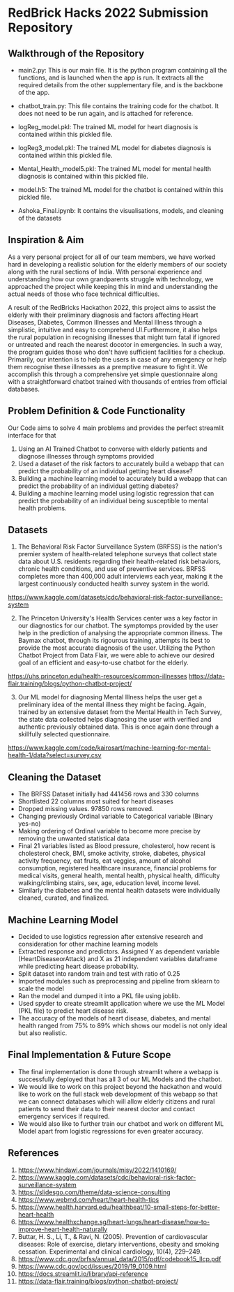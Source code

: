 # RedBrick Hacks 2022 Submission Repository

## Walkthrough of the Repository

- main2.py: 
This is our main file. It is the python program containing all the functions, and is launched when the app is run. It extracts all the required details from the other supplementary file, and is the backbone of the app. 

- chatbot_train.py:
This file contains the training code for the chatbot. It does not need to be run again, and is attached for reference.

- logReg_model.pkl:
The trained ML model for heart diagnosis is contained within this pickled file.

- logReg3_model.pkl:
The trained ML model for diabetes diagnosis is contained within this pickled file.

- Mental_Health_model5.pkl:
The trained ML model for mental health diagnosis is contained within this pickled file.

- model.h5:
The trained ML model for the chatbot is contained within this pickled file.

- Ashoka_Final.ipynb:
It contains the visualisations, models, and cleaning of the datasets

## Inspiration & Aim

As a very personal project for all of our team members, we have worked hard in developing a realistic solution for the elderly members of our society along with the rural sections of India. With personal experience and understanding how our own grandparents struggle with technology, we approached the project while keeping this in mind and understanding the actual needs of those who face technical difficulties.

A result of the RedBricks Hackathon 2022, this project aims to assist the elderly with their preliminary diagnosis and factors affecting Heart Diseases, Diabetes, Common Illnesses and Mental Illness through a simplistic, intuitive and easy to comprehend UI.Furthermore, it also helps the rural population in recognising illnesses that might turn fatal if ignored or untreated and reach the nearest docotor in emergencies. In such a way, the program guides those who don't have sufficient facilities for a checkup. Primarily, our intention is to help the users in case of any emergency or help them recognise these illnesses as a premptive measure to fight it. We accomplish this through a comprehensive yet simple questionnaire along with a straightforward chatbot trained with thousands of entries from official databases.


## Problem Definition & Code Functionality 

Our Code aims to solve 4 main problems and provides the perfect streamlit interface for that 
1) Using an AI Trained Chatbot to converse with elderly patients and diagnose illnesses through symptoms provided  
2) Used a dataset of the risk factors to accurately build a webapp that can predict the probability of an individual getting heart disease?
3) Building a machine learning model to accurately build a webapp that can predict the probability of an individual getting diabetes?
4) Building a machine learning model using logistic regression that can predict the probability of an individual being susceptible to mental health problems.


## Datasets

1. The Behavioral Risk Factor Surveillance System (BRFSS) is the nation's premier system of health-related telephone surveys that collect state data about U.S. residents regarding their health-related risk behaviors, chronic health conditions, and use of preventive services. BRFSS completes more than 400,000 adult interviews each year, making it the largest continuously conducted health survey system in the world.

https://www.kaggle.com/datasets/cdc/behavioral-risk-factor-surveillance-system

2. The Princeton University's Health Services center was a key factor in our diagnostics for our chatbot. The symptomps provided by the user help in the prediction of analysing the appropriate common illness. The Baymax chatbot, through its rigourous training, attempts its best to provide the most accurate diagnosis of the user. Utilizing the Python Chatbot Project from Data Flair, we were able to achieve our desired goal of an efficient and easy-to-use chatbot for the elderly.

https://uhs.princeton.edu/health-resources/common-illnesses
https://data-flair.training/blogs/python-chatbot-project/

3. Our ML model for diagnosing Mental Illness helps the user get a preliminary idea of the mental illness they might be facing. Again, trained by an extensive dataset from the Mental Health in Tech Survey, the state data collected helps diagnosing the user with verified and authentic previously obtained data. This is once again done through a skillfully selected questionnaire.

https://www.kaggle.com/code/kairosart/machine-learning-for-mental-health-1/data?select=survey.csv


## Cleaning the Dataset 
- The BRFSS Dataset initially had 441456 rows and 330 columns
- Shortlisted 22 columns most suited for heart diseases
- Dropped missing values. 97850 rows removed.
- Changing previously Ordinal variable to Categorical variable (Binary yes-no)
- Making ordering of Ordinal variable to become more precise by removing the unwanted statistical data
- Final 21 variables listed as Blood pressure, cholesterol, how recent is cholesterol check, BMI, smoke activity, stroke, diabetes, physical activity frequency, eat fruits, eat veggies, amount of alcohol consumption, registered healthcare insurance, financial problems for medical visits, general health, mental health, physical health, difficulty walking/climbing stairs, sex, age, education level, income level.
- Similarly the diabetes and the mental health datasets were individually cleaned, curated, and finalized.

## Machine Learning Model
- Decided to use logistics regression after extensive research and consideration for other machine learning models
- Extracted response and predictors. Assigned Y as dependent variable (HeartDiseaseorAttack) and X as 21 independent variables dataframe while predicting heart disease probability.
- Split dataset into random train and test with ratio of 0.25
- Imported modules such as preprocessing and pipeline from sklearn to scale the model
- Ran the model and dumped it into a PKL file using joblib. 
- Used spyder to create streamlit application where we use the ML Model (PKL file) to predict heart disease risk.
- The accuracy of the models of heart disease, diabetes, and mental health ranged from 75% to 89% which shows our model is not only ideal but also realistic.

## Final Implementation & Future Scope

- The final implementation is done through streamlit where a webapp is successfully deployed that has all 3 of our ML Models and the chatbot.
- We would like to work on this project beyond the hackathon and would like to work on the full stack web development of this webapp so that we can connect databases which will allow elderly citizens and rural patients to send their data to their nearest doctor and contact emergency services if required.
- We would also like to further train our chatbot and work on different ML Model apart from logistic regressions for even greater accuracy.


## References
1) https://www.hindawi.com/journals/misy/2022/1410169/
2) https://www.kaggle.com/datasets/cdc/behavioral-risk-factor-surveillance-system
3) https://slidesgo.com/theme/data-science-consulting
4) https://www.webmd.com/heart/heart-health-tips 
5) https://www.health.harvard.edu/healthbeat/10-small-steps-for-better-heart-health 
6) https://www.healthxchange.sg/heart-lungs/heart-disease/how-to-improve-heart-health-naturally
7) Buttar, H. S., Li, T., & Ravi, N. (2005). Prevention of cardiovascular diseases: Role of exercise, dietary interventions, obesity and smoking cessation. Experimental and clinical cardiology, 10(4), 229–249.
8) https://www.cdc.gov/brfss/annual_data/2015/pdf/codebook15_llcp.pdf
9) https://www.cdc.gov/pcd/issues/2019/19_0109.html
10) https://docs.streamlit.io/library/api-reference
11) https://data-flair.training/blogs/python-chatbot-project/


